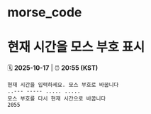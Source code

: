 # morse_code
# 현재 시간을 모스 부호 표시
<!-- MORSE_TIME_START -->
🗓️ **2025-10-17** | ⏰ **20:55 (KST)**

```
현재 시간을 입력하세요. 모스 부호로 바꿉니다
..--- ----- ..... .....
모스 부호를 다시 현재 시간으로 바꿉니다
2055
```
<!-- MORSE_TIME_END -->
